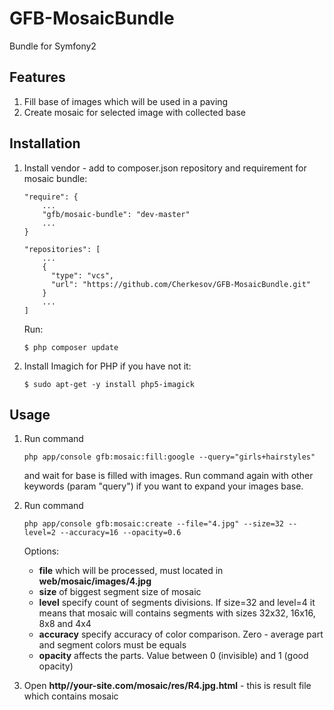 # GFB-MosaicBundle

Bundle for Symfony2

## Features

1. Fill base of images which will be used in a paving
2. Create mosaic for selected image with collected base

## Installation

1. Install vendor - add to composer.json repository and requirement for mosaic bundle:

    ```
    "require": {
        ...
        "gfb/mosaic-bundle": "dev-master"
        ...
    }
    ```
    
    ```
    "repositories": [
        ...
        {
          "type": "vcs",
          "url": "https://github.com/Cherkesov/GFB-MosaicBundle.git"
        }
        ...
    ]
    ```
    
    Run: 
    
    ```
    $ php composer update
    ```
    
2. Install Imagich for PHP if you have not it:

    ```
    $ sudo apt-get -y install php5-imagick
    ```

## Usage

1. Run command

    ```
    php app/console gfb:mosaic:fill:google --query="girls+hairstyles"
    ```
    
    and wait for base is filled with images. Run command again with other keywords (param "query") if you want to expand your images base.

2. Run command 

    ```
    php app/console gfb:mosaic:create --file="4.jpg" --size=32 --level=2 --accuracy=16 --opacity=0.6
    ```
    
    Options:
      - **file** which will be processed, must located in **web/mosaic/images/4.jpg**
      - **size** of biggest segment size of mosaic
      - **level** specify count of segments divisions. If size=32 and level=4 it means that mosaic will contains segments with sizes 32x32, 16x16, 8x8 and 4x4
      - **accuracy** specify accuracy of color comparison. Zero - average part and segment colors must be equals
      - **opacity** affects the parts. Value between 0 (invisible) and 1 (good opacity)

3. Open __http//your-site.com/mosaic/res/R4.jpg.html__ - this is result file which contains mosaic